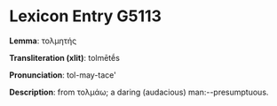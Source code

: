 # Lexicon Entry G5113

**Lemma**: τολμητής

**Transliteration (xlit)**: tolmētḗs

**Pronunciation**: tol-may-tace'

**Description**:
from τολμάω; a daring (audacious) man:--presumptuous.
